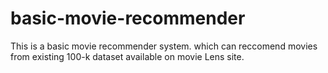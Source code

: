 # basic-movie-recommender
This is a basic movie recommender system. which can reccomend movies from existing 100-k dataset available on movie Lens site.
